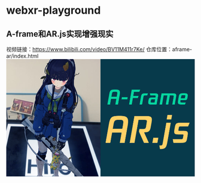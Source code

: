 # webxr-playground
## A-frame和AR.js实现增强现实
视频链接：https://www.bilibili.com/video/BV11M411r7Ke/
仓库位置：aframe-ar/index.html
![image](https://github.com/bobolovecat/webxr-playground/blob/master/github-cover/1.jpg)